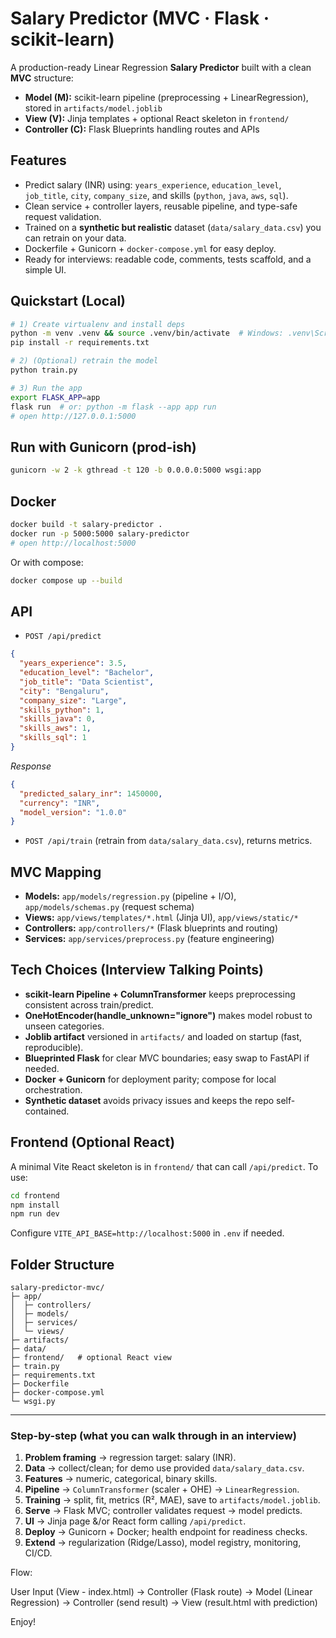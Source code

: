 # Salary Predictor (MVC · Flask · scikit-learn)

A production-ready Linear Regression **Salary Predictor** built with a clean **MVC** structure:
- **Model (M):** scikit-learn pipeline (preprocessing + LinearRegression), stored in `artifacts/model.joblib`
- **View (V):** Jinja templates + optional React skeleton in `frontend/`
- **Controller (C):** Flask Blueprints handling routes and APIs

## Features
- Predict salary (INR) using: `years_experience`, `education_level`, `job_title`, `city`, `company_size`, and skills (`python`, `java`, `aws`, `sql`).
- Clean service + controller layers, reusable pipeline, and type-safe request validation.
- Trained on a **synthetic but realistic** dataset (`data/salary_data.csv`) you can retrain on your data.
- Dockerfile + Gunicorn + `docker-compose.yml` for easy deploy.
- Ready for interviews: readable code, comments, tests scaffold, and a simple UI.

## Quickstart (Local)
```bash
# 1) Create virtualenv and install deps
python -m venv .venv && source .venv/bin/activate  # Windows: .venv\Scripts\activate
pip install -r requirements.txt

# 2) (Optional) retrain the model
python train.py

# 3) Run the app
export FLASK_APP=app
flask run  # or: python -m flask --app app run
# open http://127.0.0.1:5000
```

## Run with Gunicorn (prod-ish)
```bash
gunicorn -w 2 -k gthread -t 120 -b 0.0.0.0:5000 wsgi:app
```

## Docker
```bash
docker build -t salary-predictor .
docker run -p 5000:5000 salary-predictor
# open http://localhost:5000
```

Or with compose:
```bash
docker compose up --build
```

## API
- `POST /api/predict`
```json
{
  "years_experience": 3.5,
  "education_level": "Bachelor",
  "job_title": "Data Scientist",
  "city": "Bengaluru",
  "company_size": "Large",
  "skills_python": 1,
  "skills_java": 0,
  "skills_aws": 1,
  "skills_sql": 1
}
```
_Response_
```json
{
  "predicted_salary_inr": 1450000,
  "currency": "INR",
  "model_version": "1.0.0"
}
```

- `POST /api/train` (retrain from `data/salary_data.csv`), returns metrics.

## MVC Mapping
- **Models:** `app/models/regression.py` (pipeline + I/O), `app/models/schemas.py` (request schema)
- **Views:** `app/views/templates/*.html` (Jinja UI), `app/views/static/*`
- **Controllers:** `app/controllers/*` (Flask blueprints and routing)
- **Services:** `app/services/preprocess.py` (feature engineering)

## Tech Choices (Interview Talking Points)
- **scikit-learn Pipeline + ColumnTransformer** keeps preprocessing consistent across train/predict.
- **OneHotEncoder(handle_unknown="ignore")** makes model robust to unseen categories.
- **Joblib artifact** versioned in `artifacts/` and loaded on startup (fast, reproducible).
- **Blueprinted Flask** for clear MVC boundaries; easy swap to FastAPI if needed.
- **Docker + Gunicorn** for deployment parity; compose for local orchestration.
- **Synthetic dataset** avoids privacy issues and keeps the repo self-contained.

## Frontend (Optional React)
A minimal Vite React skeleton is in `frontend/` that can call `/api/predict`. To use:
```bash
cd frontend
npm install
npm run dev
```
Configure `VITE_API_BASE=http://localhost:5000` in `.env` if needed.

## Folder Structure
```
salary-predictor-mvc/
├─ app/
│  ├─ controllers/
│  ├─ models/
│  ├─ services/
│  └─ views/
├─ artifacts/
├─ data/
├─ frontend/   # optional React view
├─ train.py
├─ requirements.txt
├─ Dockerfile
├─ docker-compose.yml
└─ wsgi.py
```

---

### Step-by-step (what you can walk through in an interview)
1. **Problem framing** → regression target: salary (INR).
2. **Data** → collect/clean; for demo use provided `data/salary_data.csv`.
3. **Features** → numeric, categorical, binary skills.
4. **Pipeline** → `ColumnTransformer` (scaler + OHE) → `LinearRegression`.
5. **Training** → split, fit, metrics (R², MAE), save to `artifacts/model.joblib`.
6. **Serve** → Flask MVC; controller validates request → model predicts.
7. **UI** → Jinja page &/or React form calling `/api/predict`.
8. **Deploy** → Gunicorn + Docker; health endpoint for readiness checks.
9. **Extend** → regularization (Ridge/Lasso), model registry, monitoring, CI/CD.

Flow:

User Input (View - index.html) → Controller (Flask route) → Model (Linear Regression) 
→ Controller (send result) → View (result.html with prediction)

Enjoy!
